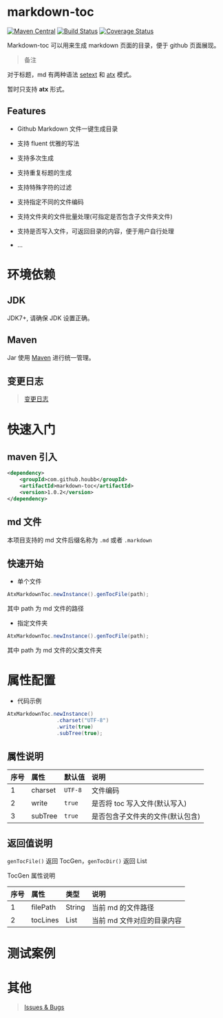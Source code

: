 # markdown-toc

[![Maven Central](https://maven-badges.herokuapp.com/maven-central/com.github.houbb/markdown-toc/badge.svg)](http://mvnrepository.com/artifact/com.github.houbb/markdown-toc)
[![Build Status](https://www.travis-ci.org/houbb/markdown-toc.svg?branch=master)](https://www.travis-ci.org/houbb/markdown-toc?branch=master)
[![Coverage Status](https://coveralls.io/repos/github/houbb/markdown-toc/badge.svg?branch=master)](https://coveralls.io/github/houbb/markdown-toc?branch=master)

Markdown-toc 可以用来生成 markdown 页面的目录，便于 github 页面展现。

> 备注

对于标题，md 有两种语法 [setext](http://docutils.sourceforge.net/mirror/setext.html) 
和 [atx](http://www.aaronsw.com/2002/atx/) 模式。

暂时只支持 **atx** 形式。

## Features

- Github Markdown 文件一键生成目录

- 支持 fluent 优雅的写法

- 支持多次生成

- 支持重复标题的生成

- 支持特殊字符的过滤

- 支持指定不同的文件编码

- 支持文件夹的文件批量处理(可指定是否包含子文件夹文件)

- 支持是否写入文件，可返回目录的内容，便于用户自行处理

- ...



# 环境依赖

## JDK 

JDK7+, 请确保 JDK 设置正确。

## Maven

Jar 使用 [Maven](http://maven.apache.org/) 进行统一管理。 

## 变更日志

> [变更日志](doc/changelog/CHANGELOG.md)

# 快速入门

## maven 引入

```xml
<dependency>
    <groupId>com.github.houbb</groupId>
    <artifactId>markdown-toc</artifactId>
    <version>1.0.2</version>
</dependency>
```

## md 文件

本项目支持的 md 文件后缀名称为 `.md` 或者 `.markdown`

## 快速开始

- 单个文件

```java
AtxMarkdownToc.newInstance().genTocFile(path);
```

其中 path 为 md 文件的路径

- 指定文件夹

```java
AtxMarkdownToc.newInstance().genTocFile(path);
```

其中 path 为 md 文件的父类文件夹

# 属性配置

- 代码示例

```java
AtxMarkdownToc.newInstance()
                .charset("UTF-8")
                .write(true)
                .subTree(true);
```

## 属性说明 

| 序号 | 属性 | 默认值 |  说明 |
|:----|:----|:----|:----|
| 1 | charset | `UTF-8` | 文件编码 | 
| 2 | write | `true` | 是否将 toc 写入文件(默认写入) | 
| 3 | subTree | `true` | 是否包含子文件夹的文件(默认包含) | 

## 返回值说明

`genTocFile()` 返回 TocGen，`genTocDir()` 返回 List<TocGen>

TocGen 属性说明

| 序号 | 属性 |  类型 |  说明 |
|:----|:----|:----| :----|
| 1 | filePath | String | 当前 md 的文件路径 |
| 2 | tocLines | List<String> | 当前 md 文件对应的目录内容 |

# 测试案例



# 其他

> [Issues & Bugs](https://github.com/houbb/markdown-toc/issues)